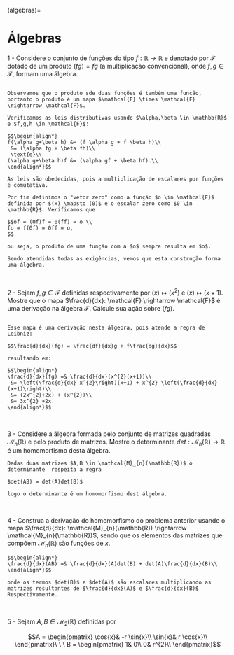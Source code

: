 (algebras)=
# Álgebras

1 - Considere o conjunto de funções do tipo $f: \mathbb{R} \rightarrow \mathbb{R}$ e denotado por $\mathcal{F}$ dotado de um produto $(fg) = f g$ (a multiplicação convencional), onde $f,g \in \mathcal{F}$, formam uma álgebra.

```{dropdown} **Solução**:

Observamos que o produto sde duas funções é também uma funcão, portanto o produto é um mapa $\mathcal{F} \times \mathcal{F} \rightarrow \mathcal{F}$.

Verificamos as leis distributivas usando $\alpha,\beta \in \mathbb{R}$ e $f,g,h \in \mathcal{F}$:

$$\begin{align*}
f(\alpha g+\beta h) &= (f \alpha g + f \beta h)\\
 &= (\alpha fg + \beta fh)\\
 \text{e}\\
(\alpha g+\beta h)f &= (\alpha gf + \beta hf).\\
\end{align*}$$

As leis são obedecidas, pois a multiplicação de escalares por funções é comutativa.

Por fim definimos o "vetor zero" como a função $o \in \mathcal{F}$ definida por $(x) \mapsto (0)$ e o escalar zero como $0 \in \mathbb{R}$. Verificamos que

$$of = (0f)f = 0(ff) = o \\ 
fo = f(0f) = 0ff = o,
$$

ou seja, o produto de uma função com a $o$ sempre resulta em $o$.

Sendo atendidas todas as exigências, vemos que esta construção forma uma álgebra.
```
<br/>

2 - Sejam $f,g \in \mathcal{F}$ definidas respectivamente por $(x) \mapsto (x^{2})$ e $(x) \mapsto (x+1)$. Mostre que o mapa $\frac{d}{dx}: \mathcal{F} \rightarrow \mathcal{F}$ é uma derivação na álgebra $\mathcal{F}$. Cálcule sua ação sobre $(fg)$.

```{dropdown} **Solução:**

Esse mapa é uma derivação nesta álgebra, pois atende a regra de Leibniz:

$$\frac{d}{dx}(fg) = \frac{df}{dx}g + f\frac{dg}{dx}$$

resultando em:

$$\begin{align*}
\frac{d}{dx}(fg) =& \frac{d}{dx}(x^{2}(x+1))\\
 &= \left(\frac{d}{dx} x^{2}\right)(x+1) + x^{2} \left(\frac{d}{dx}(x+1)\right)\\
 &= (2x^{2}+2x) + (x^{2})\\
 &= 3x^{2} +2x.
\end{align*}$$
```
<br/>

3 - Considere a álgebra formada pelo conjunto de matrizes quadradas $\mathcal{M}_{n}(\mathbb{R})$ e pelo produto de matrizes. Mostre o determinante $det: \mathcal{M}_{n}(\mathbb{R}) \rightarrow \mathbb{R}$ é um homomorfismo desta álgebra.

```{dropdown} **Solução**:
Dadas duas matrizes $A,B \in \mathcal{M}_{n}(\mathbb{R})$ o determinante  respeita a regra

$det(AB) = det(A)det(B)$

logo o determinante é um homomorfismo dest álgebra.
```
<br/>

4 - Construa a derivação do homomorfismo do problema anterior usando o mapa $\frac{d}{dx}: \mathcal{M}_{n}(\mathbb{R}) \rightarrow \mathcal{M}_{n}(\mathbb{R})$, sendo que os elementos das matrizes que compõem $\mathcal{M}_{n}(\mathbb{R})$ são funções de $x$.

```{dropdown} **Solução**:
$$\begin{align*}
\frac{d}{dx}(AB) =& \frac{d}{dx}(A)det(B) + det(A)\frac{d}{dx}(B)\\
\end{align*}$$

onde os termos $det(B)$ e $det(A)$ são escalares multiplicando as matrizes resultantes de $\frac{d}{dx}(A)$ e $\frac{d}{dx}(B)$ Respectivamente.
```
<br/>

5 - Sejam $A,B \in \mathcal{M}_{2}(\mathbb{R})$ definidas por 

$$A = \begin{pmatrix}
\cos{x}& -r \sin{x}\\
\sin{x}& r \cos{x}\\
\end{pmatrix}\ \ \ B = \begin{pmatrix}
1& 0\\
0& r^{2}\\
\end{pmatrix}$$